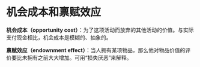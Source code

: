 # 机会成本和禀赋效应

**机会成本（opportunity cost）**：为了这项活动而放弃的其他活动的价值。与实际支付现金相比，机会成本是模糊的、抽象的。

**禀赋效应（endownment effect）**：当人拥有某项物品，那么他对物品价值的评价要比未拥有之前大大增加。可用“损失厌恶”来解释。

